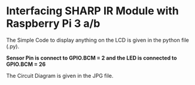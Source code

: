 # **Interfacing SHARP IR Module with Raspberry Pi 3 a/b**

The Simple Code to display anything on the LCD is given in the python file (.py).

**Sensor Pin is connect to GPIO.BCM = 2 and the LED is connected to GPIO.BCM = 26**

The Circuit Diagram is given in the JPG file.
